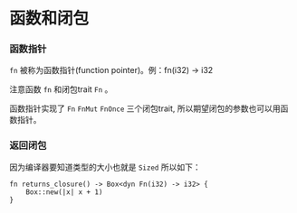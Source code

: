 # 函数和闭包



### 函数指针

`fn` 被称为函数指针(function pointer)。例：fn(i32) -> i32

注意函数 `fn` 和闭包trait `Fn` 。

函数指针实现了 `Fn` `FnMut` `FnOnce` 三个闭包trait, 所以期望闭包的参数也可以用函数指针。



### 返回闭包

因为编译器要知道类型的大小也就是 `Sized` 所以如下：

```
fn returns_closure() -> Box<dyn Fn(i32) -> i32> {
    Box::new(|x| x + 1)
}
```

